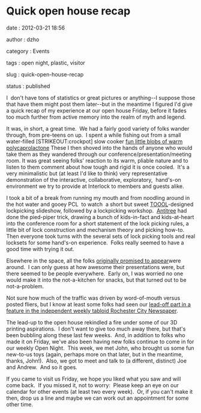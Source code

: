 Quick open house recap
======================

date
:   2012-03-21 18:56

author
:   dzho

category
:   Events

tags
:   open night, plastic, visitor

slug
:   quick-open-house-recap

status
:   published

I  don't have tons of statistics or great pictures or anything--I
suppose those that have them might post them later--but in the meantime
I figured I'd give a quick recap of my experience at our open house
Friday, before it fades too much further from active memory into the
realm of myth and legend.

It was, in short, a great time.  We had a fairly good variety of folks
wander through, from pre-teens on up.  I spent a while fishing out from
a small water-filled [STRIKEOUT:crockpot] slow cooker [fun little blobs
of warm
polycaprolactone](http://interlockroc.org/2011/12/01/dashing-through-the-thermoplastic-2/)
These I then shoved into the hands of anyone who would take them as they
wandered through our conference/presentation/meeting room. It was great
seeing folks' reaction to its warm, pliable nature and to listen to them
comment about how tough and rigid it is once cooled.  It's a very
minimalistic but (at least I'd like to think) very representative
demonstration of the interactive, collaborative, exploratory,  hand's-on
environment we try to provide at Interlock to members and guests alike.

I took a bit of a break from running my mouth and from noodling around
in the hot water and gooey PCL  to watch  a short but sweet
[TOOOL](http://toool.us/)-designed lockpicking slideshow, followed by a
lockpicking workshop. 
[Antitree](http://interlockroc.org/author/antitree/) had done the
pied-piper trick, drawing a bunch of kids-in-fact and kids-at-heart into
the conference room for a short statement of the lock picking rules, a
little bit of lock construction and mechanism theory and picking
how-to.  Then everyone took turns with the several sets of lock picking
tools and real locksets for some hand's-on experience.  Folks really
seemed to have a good time with trying it out.

Elsewhere in the space, all the folks [originally promised to
appear](http://interlockroc.org/2012/03/15/open-house-new-space/)were
around.  I can only guess at how awesome their presentations were, but
there seemed to be people everywhere.  Early on, I was worried no one
would make it into the not-a-kitchen for snacks, but that turned out to
be not-a-problem.

Not sure how much of the traffic was driven by word-of-mouth versus
posted fliers, but I know at least some folks had seen our [lead-off
part in a feature in the independent weekly tabloid Rochester City
Newspaper](http://www.rochestercitynewspaper.com/entertainment/pop-culture/2012/03/The-gee+k-guide-to-Rochester/).

The lead-up to the open house rekindled a fire under some of our 3D
printing aspirations.  I don't want to give too much away there, but
that's been bubbling along these last few weeks.  And, in addition to
folks who made it on Friday, we've also been having new folks continue
to come in for our weekly Open Night.  This week, we met John, who
brought us some fun new-to-us toys (again, perhaps more on that later,
but in the meantime, thanks, John!).  Also, we got to meet and talk to
(a different, distinct) Joe and Andrew.  And so it goes.

If you came to visit us Friday, we hope you liked what you saw and will
come back.  If you missed it, not to worry:  Please keep an eye on our
calendar for other events (at least two every week).  Or, if you can't
make it then, drop us a line and maybe we can work out an appointment
for some other time.

 
